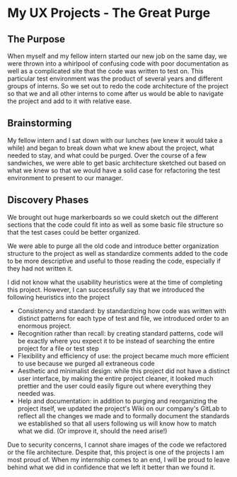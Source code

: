 # My UX Projects - The Great Purge

## The Purpose
When myself and my fellow intern started our new job on the same day, we were thrown into a whirlpool of confusing code with poor documentation as well as a complicated site that the code was written to test on. This particular test environment was the product of several years and different groups of interns. So we set out to redo the code architecture of the project so that we and all other interns to come after us would be able to navigate the project and add to it with relative ease. 

## Brainstorming
My fellow intern and I sat down with our lunches (we knew it would take a while) and began to break down what we knew about the project, what needed to stay, and what could be purged. Over the course of a few sandwiches, we were able to get basic architecture sketched out based on what we knew so that we would have a solid case for refactoring the test environment to present to our manager. 

## Discovery Phases
We brought out huge markerboards so we could sketch out the different sections that the code could fit into as well as some basic file structure so that the test cases could be better organized. 

We were able to purge all the old code and introduce better organization structure to the project as well as standardize comments added to the code to be more descriptive and useful to those reading the code, especially if they had not written it. 

I did not know what the usability heuristics were at the time of completing this project. However, I can successfully say that we introduced the following heuristics into the project
  -	Consistency and standard: by standardizing how code was written with distinct patterns for each type of test and file, we introduced order to an enormous project. 
  -	Recognition rather than recall: by creating standard patterns, code will be exactly where you expect it to be instead of searching the entire project for a file or test step
  -	Flexibility and efficiency of use: the project became much more efficient to use because we purged all extraneous code
  -	Aesthetic and minimalist design: while this project did not have a distinct user interface, by making the entire project cleaner, it looked much prettier and the user could easily figure out where everything they needed was.
  -	Help and documentation: in addition to purging and reorganizing the project itself, we updated the project's Wiki on our company's GitLab to reflect all the changes we made and to formally document the standards we established so that all users following us will know how to match what we did. (Or improve it, should the need arise!)

Due to security concerns, I cannot share images of the code we refactored or the file architecture. Despite that, this project is one of the projects I am most proud of. When my internship comes to an end, I will be proud to leave behind what we did in confidence that we left it better than we found it. 
